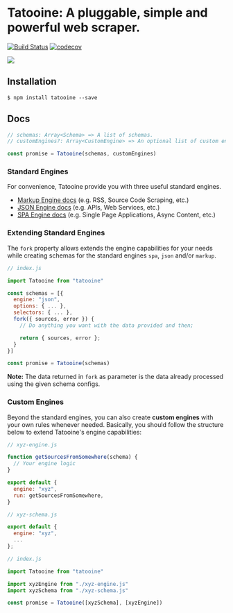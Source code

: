 # Tatooine: A pluggable, simple and powerful web scraper.

[![Build Status](https://travis-ci.org/obetomuniz/tatooine.svg?branch=master)](https://travis-ci.org/obetomuniz/tatooine)
[![codecov](https://codecov.io/gh/obetomuniz/tatooine/branch/master/graph/badge.svg)](https://codecov.io/gh/obetomuniz/tatooine)

<img src="https://cloud.githubusercontent.com/assets/1680157/17003290/a47ea06a-4ea5-11e6-8fc0-c36988534226.png" />

## Installation

```ssh
$ npm install tatooine --save
```

## Docs

```js
// schemas: Array<Schema> => A list of schemas.
// customEngines?: Array<CustomEngine> => An optional list of custom engines.

const promise = Tatooine(schemas, customEngines)
```

### Standard Engines

For convenience, Tatooine provide you with three useful standard engines.

- [Markup Engine docs](https://github.com/obetomuniz/tatooine/tree/master/docs/engines/MARKUP.md) (e.g. RSS, Source Code Scraping, etc.)
- [JSON Engine docs](https://github.com/obetomuniz/tatooine/tree/master/docs/engines/JSON.md) (e.g. APIs, Web Services, etc.)
- [SPA Engine docs](https://github.com/obetomuniz/tatooine/tree/master/docs/engines/SPA.md) (e.g. Single Page Applications, Async Content, etc.)

### Extending Standard Engines

The `fork` property allows extends the engine capabilities for your needs while creating schemas for the standard engines `spa`, `json` and/or `markup`.

```js
// index.js

import Tatooine from "tatooine"

const schemas = [{
  engine: "json",
  options: { ... },
  selectors: { ... },
  fork({ sources, error }) {
    // Do anything you want with the data provided and then;

    return { sources, error };
  }
}]

const promise = Tatooine(schemas)
```

**Note:** The data returned in `fork` as parameter is the data already processed using the given schema configs.

### Custom Engines

Beyond the standard engines, you can also create **custom engines** with your own rules whenever needed. Basically, you should follow the structure below to extend Tatooine's engine capabilities:

```js
// xyz-engine.js

function getSourcesFromSomewhere(schema) {
  // Your engine logic
}

export default {
  engine: "xyz",
  run: getSourcesFromSomewhere,
}
```

```js
// xyz-schema.js

export default {
  engine: "xyz",
  ...
};
```

```js
// index.js

import Tatooine from "tatooine"

import xyzEngine from "./xyz-engine.js"
import xyzSchema from "./xyz-schema.js"

const promise = Tatooine([xyzSchema], [xyzEngine])
```
